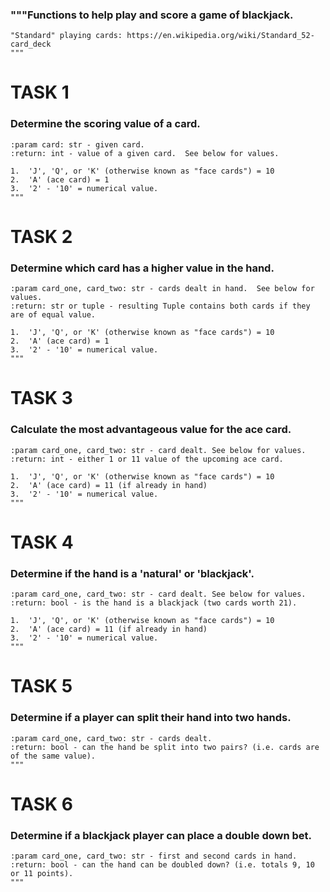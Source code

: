 ### """Functions to help play and score a game of blackjack.

``` How to play blackjack:    https://bicyclecards.com/how-to-play/blackjack/
"Standard" playing cards: https://en.wikipedia.org/wiki/Standard_52-card_deck
"""
```
#   TASK 1
### Determine the scoring value of a card.

    :param card: str - given card.
    :return: int - value of a given card.  See below for values.

    1.  'J', 'Q', or 'K' (otherwise known as "face cards") = 10
    2.  'A' (ace card) = 1
    3.  '2' - '10' = numerical value.
    """
# TASK 2
### Determine which card has a higher value in the hand.

    :param card_one, card_two: str - cards dealt in hand.  See below for values.
    :return: str or tuple - resulting Tuple contains both cards if they are of equal value.

    1.  'J', 'Q', or 'K' (otherwise known as "face cards") = 10
    2.  'A' (ace card) = 1
    3.  '2' - '10' = numerical value.
    """
#   TASK 3
 ### Calculate the most advantageous value for the ace card.

    :param card_one, card_two: str - card dealt. See below for values.
    :return: int - either 1 or 11 value of the upcoming ace card.

    1.  'J', 'Q', or 'K' (otherwise known as "face cards") = 10
    2.  'A' (ace card) = 11 (if already in hand)
    3.  '2' - '10' = numerical value.
    """

# TASK 4
### Determine if the hand is a 'natural' or 'blackjack'.

    :param card_one, card_two: str - card dealt. See below for values.
    :return: bool - is the hand is a blackjack (two cards worth 21).

    1.  'J', 'Q', or 'K' (otherwise known as "face cards") = 10
    2.  'A' (ace card) = 11 (if already in hand)
    3.  '2' - '10' = numerical value.
    """

# TASK 5
### Determine if a player can split their hand into two hands.

    :param card_one, card_two: str - cards dealt.
    :return: bool - can the hand be split into two pairs? (i.e. cards are of the same value).
    """
# TASK 6
### Determine if a blackjack player can place a double down bet.

    :param card_one, card_two: str - first and second cards in hand.
    :return: bool - can the hand can be doubled down? (i.e. totals 9, 10 or 11 points).
    """